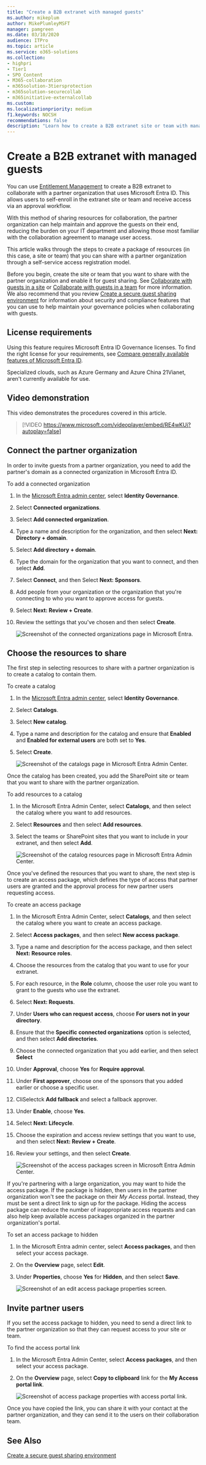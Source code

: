 ```yaml
---
title: "Create a B2B extranet with managed guests"
ms.author: mikeplum
author: MikePlumleyMSFT
manager: pamgreen
ms.date: 03/10/2020
audience: ITPro
ms.topic: article
ms.service: o365-solutions
ms.collection: 
- highpri
- Tier1
- SPO_Content
- M365-collaboration
- m365solution-3tiersprotection
- m365solution-securecollab
- m365initiative-externalcollab
ms.custom: 
ms.localizationpriority: medium
f1.keywords: NOCSH
recommendations: false
description: "Learn how to create a B2B extranet site or team with managed guests from a partner organization."
---
```


# Create a B2B extranet with managed guests

You can use [Entitlement Management](/azure/active-directory/governance/entitlement-management-overview) to create a B2B extranet to collaborate with a partner organization that uses Microsoft Entra ID. This allows users to self-enroll in the extranet site or team and receive access via an approval workflow.

With this method of sharing resources for collaboration, the partner organization can help maintain and approve the guests on their end, reducing the burden on your IT department and allowing those most familiar with the collaboration agreement to manage user access.

This article walks through the steps to create a package of resources (in this case, a site or team) that you can share with a partner organization through a self-service access registration model.

Before you begin, create the site or team that you want to share with the partner organization and enable it for guest sharing. See [Collaborate with guests in a site](collaborate-in-site.md) or [Collaborate with guests in a team](collaborate-as-team.md) for more information. We also recommend that you review [Create a secure guest sharing environment](create-secure-guest-sharing-environment.md) for information about security and compliance features that you can use to help maintain your governance policies when collaborating with guests.

## License requirements

Using this feature requires Microsoft Entra ID Governance licenses. To find the right license for your requirements, see [Compare generally available features of Microsoft Entra ID](https://www.microsoft.com/security/business/identity-access-management/azure-ad-pricing).

Specialized clouds, such as Azure Germany and Azure China 21Vianet, aren't currently available for use.

## Video demonstration

This video demonstrates the procedures covered in this article.

> [!VIDEO https://www.microsoft.com/videoplayer/embed/RE4wKUj?autoplay=false]

## Connect the partner organization

In order to invite guests from a partner organization, you need to add the partner's domain as a connected organization in Microsoft Entra ID.

To add a connected organization
1. In the [Microsoft Entra admin center](https://aad.portal.azure.com), select **Identity Governance**.
2. Select **Connected organizations**.
4. Select **Add connected organization**.
5. Type a name and description for the organization, and then select **Next: Directory + domain**.
6. Select **Add directory + domain**.
7. Type the domain for the organization that you want to connect, and then select **Add**.
8. Select **Connect**, and then Select **Next: Sponsors**.
9. Add people from your organization or the organization that you're connecting to who you want to approve access for guests.
10. Select **Next: Review + Create**.
11. Review the settings that you've chosen and then select **Create**.

    ![Screenshot of the connected organizations page in Microsoft Entra.](../media/identity-governance-connected-organizations.png)

## Choose the resources to share

The first step in selecting resources to share with a partner organization is to create a catalog to contain them.

To create a catalog
1. In the [Microsoft Entra admin center](https://aad.portal.azure.com), select **Identity Governance**.
2. Select **Catalogs**.
3. Select **New catalog**.
4. Type a name and description for the catalog and ensure that **Enabled** and **Enabled for external users** are both set to **Yes**.
5. Select **Create**.

   ![Screenshot of the catalogs page in Microsoft Entra Admin Center.](../media/identity-governance-catalogs.png)

Once the catalog has been created, you add the SharePoint site or team that you want to share with the partner organization.

To add resources to a catalog
1. In the Microsoft Entra Admin Center, select **Catalogs**, and then select the catalog where you want to add resources.
2. Select **Resources** and then select **Add resources**.
3. Select the teams or SharePoint sites that you want to include in your extranet, and then select **Add**.

   ![Screenshot of the catalog resources page in Microsoft Entra Admin Center.](../media/identity-governance-catalog-resource.png)

Once you've defined the resources that you want to share, the next step is to create an access package, which defines the type of access that partner users are granted and the approval process for new partner users requesting access.

To create an access package
1. In the Microsoft Entra Admin Center, select **Catalogs**, and then select the catalog where you want to create an access package.
2. Select **Access packages**, and then select **New access package**.
3. Type a name and description for the access package, and then select **Next: Resource roles**.
4. Choose the resources from the catalog that you want to use for your extranet.
5. For each resource, in the **Role** column, choose the user role you want to grant to the guests who use the extranet.
6. Select **Next: Requests**.
7. Under **Users who can request access**, choose **For users not in your directory**.
8. Ensure that the **Specific connected organizations** option is selected, and then select **Add directories**.
9. Choose the connected organization that you add earlier, and then select **Select**
10. Under **Approval**, choose **Yes** for **Require approval**.
11. Under **First approver**, choose one of the sponsors that you added earlier or choose a specific user.
12. CliSelectck **Add fallback** and select a fallback approver.
13. Under **Enable**, choose **Yes**.
14. Select **Next: Lifecycle**.
15. Choose the expiration and access review settings that you want to use, and then select **Next: Review + Create**.
16. Review your settings, and then select **Create**.

    ![Screenshot of the access packages screen in Microsoft Entra Admin Center.](../media/identity-governance-access-packages.png)

If you're partnering with a large organization, you may want to hide the access package. If the package is hidden, then users in the partner organization won't see the package on their *My Access* portal. Instead, they must be sent a direct link to sign up for the package. Hiding the access package can reduce the number of inappropriate access requests and can also help keep available access packages organized in the partner organization's portal.

To set an access package to hidden
1. In the Microsoft Entra admin center, select **Access packages**, and then select your access package.
2. On the **Overview** page, select **Edit**.
3. Under **Properties**, choose **Yes** for **Hidden**, and then select **Save**.

   ![Screenshot of an edit access package properties screen.](../media/identity-governance-access-package-hidden.png)

## Invite partner users

If you set the access package to hidden, you need to send a direct link to the partner organization so that they can request access to your site or team.

To find the access portal link
1. In the Microsoft Entra Admin Center, select **Access packages**, and then select your access package.
2. On the **Overview** page, select **Copy to clipboard** link for the **My Access portal link**.

   ![Screenshot of access package properties with access portal link.](../media/identity-governance-access-portal-link.png)

Once you have copied the link, you can share it with your contact at the partner organization, and they can send it to the users on their collaboration team.

## See Also

[Create a secure guest sharing environment](create-secure-guest-sharing-environment.md)
